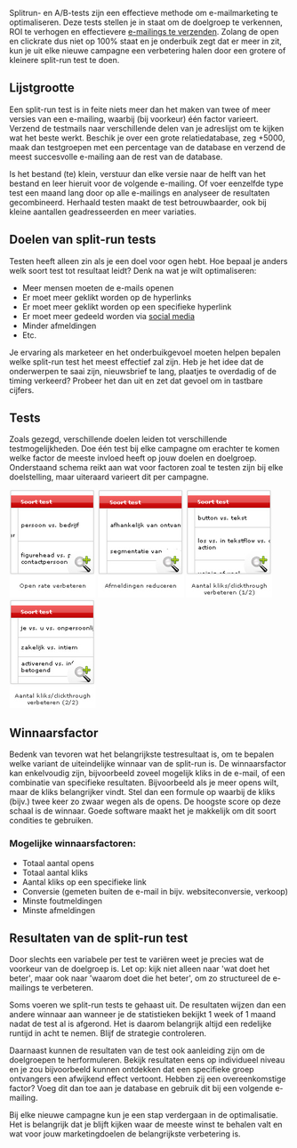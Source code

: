 Splitrun- en A/B-tests zijn een effectieve methode om e-mailmarketing te
optimaliseren. Deze tests stellen je in staat om de doelgroep te
verkennen, ROI te verhogen en effectievere [e-mailings te
verzenden](./verzenden-naar-je-doelgroep.md "E-mailings verzenden").
Zolang de open en clickrate dus niet op 100% staat en je onderbuik zegt
dat er meer in zit, kun je uit elke nieuwe campagne een verbetering
halen door een grotere of kleinere split-run test te doen.

Lijstgrootte
------------

Een split-run test is in feite niets meer dan het maken van twee of meer
versies van een e-mailing, waarbij (bij voorkeur) één factor varieert.
Verzend de testmails naar verschillende delen van je adreslijst om te
kijken wat het beste werkt. Beschik je over een grote relatiedatabase,
zeg +5000, maak dan testgroepen met een percentage van de database en
verzend de meest succesvolle e-mailing aan de rest van de database.

Is het bestand (te) klein, verstuur dan elke versie naar de helft van
het bestand en leer hieruit voor de volgende e-mailing. Of voer
eenzelfde type test een maand lang door op alle e-mailings en analyseer
de resultaten gecombineerd. Herhaald testen maakt de test
betrouwbaarder, ook bij kleine aantallen geadresseerden en meer
variaties.

Doelen van split-run tests
--------------------------

Testen heeft alleen zin als je een doel voor ogen hebt. Hoe bepaal je
anders welk soort test tot resultaat leidt? Denk na wat je wilt
optimaliseren:

-   Meer mensen moeten de e-mails openen
-   Er moet meer geklikt worden op de hyperlinks
-   Er moet meer geklikt worden op een specifieke hyperlink
-   Er moet meer gedeeld worden via [social
    media](./integratie-met-social-media.md "Integratie met social media")
-   Minder afmeldingen
-   Etc.

Je ervaring als marketeer en het onderbuikgevoel moeten helpen bepalen
welke split-run test het meest effectief zal zijn. Heb je het idee dat
de onderwerpen te saai zijn, nieuwsbrief te lang, plaatjes te overdadig
of de timing verkeerd? Probeer het dan uit en zet dat gevoel om in
tastbare cijfers.

Tests
-----

Zoals gezegd, verschillende doelen leiden tot verschillende
testmogelijkheden. Doe één test bij elke campagne om erachter te komen
welke factor de meeste invloed heeft op jouw doelen en doelgroep.
Onderstaand schema reikt aan wat voor factoren zoal te testen zijn bij
elke doelstelling, maar uiteraard varieert dit per campagne.

[![klik voor een grotere versie](../images/open-rate-verbeteren-thumb.jpg "Klik voor een grotere versie")](../images/open-rate-verbeteren.jpg "open rate verbeteren")
[![afmeldingen reduceren thumb](../images/afmeldingen-reduceren-thumb.jpg)](../images/afmeldingen-reduceren.jpg "afmeldingen reduceren")
[![klik voor een grotere versie](../images/aantal-kliks-verbeteren-thumb.jpg "Klik voor een grotere versie")](../images/aantal-kliks-verbeteren.jpg "aantal kliks verbeteren")
[![klik voor een grotere versie](../images/aantal-kliks-verbeteren-thumb2.jpg "Klik voor een grotere versie")](../images/aantal-kliks-verbeteren2.jpg "aantal kliks verbeteren2")

Winnaarsfactor
--------------

Bedenk van tevoren wat het belangrijkste testresultaat is, om te bepalen
welke variant de uiteindelijke winnaar van de split-run is. De
winnaarsfactor kan enkelvoudig zijn, bijvoorbeeld zoveel mogelijk kliks
in de e-mail, of een combinatie van specifieke resultaten. Bijvoorbeeld
als je meer opens wilt, maar de kliks belangrijker vindt. Stel dan een
formule op waarbij de kliks (bijv.) twee keer zo zwaar wegen als de
opens. De hoogste score op deze schaal is de winnaar. Goede software
maakt het je makkelijk om dit soort condities te gebruiken.

### Mogelijke winnaarsfactoren:

-   Totaal aantal opens
-   Totaal aantal kliks
-   Aantal kliks op een specifieke link
-   Conversie (gemeten buiten de e-mail in bijv. websiteconversie,
    verkoop)
-   Minste foutmeldingen
-   Minste afmeldingen

Resultaten van de split-run test
--------------------------------

Door slechts een variabele per test te variëren weet je precies wat de
voorkeur van de doelgroep is. Let op: kijk niet alleen naar 'wat doet
het beter', maar ook naar 'waarom doet die het beter', om zo structureel
de e-mailings te verbeteren.

Soms voeren we split-run tests te gehaast uit. De resultaten wijzen dan
een andere winnaar aan wanneer je de statistieken bekijkt 1 week of 1
maand nadat de test al is afgerond. Het is daarom belangrijk altijd een
redelijke runtijd in acht te nemen. Blijf de strategie controleren.

Daarnaast kunnen de resultaten van de test ook aanleiding zijn om de
doelgroepen te herformuleren. Bekijk resultaten eens op individueel
niveau en je zou bijvoorbeeld kunnen ontdekken dat een specifieke groep
ontvangers een afwijkend effect vertoont. Hebben zij een overeenkomstige
factor? Voeg dit dan toe aan je database en gebruik dit bij een volgende
e-mailing.

Bij elke nieuwe campagne kun je een stap verdergaan in de optimalisatie.
Het is belangrijk dat je blijft kijken waar de meeste winst te behalen
valt en wat voor jouw marketingdoelen de belangrijkste verbetering is.
